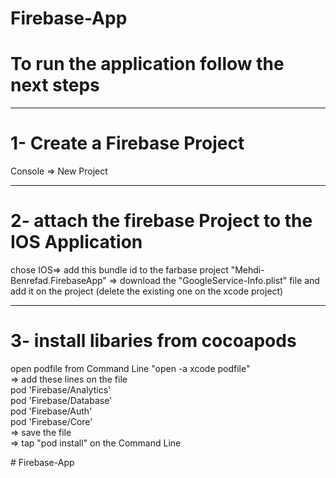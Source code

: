 # Firebase-App

# To run the application follow the next steps

<hr>

# 1- Create a Firebase Project
  
  <p> Console => New Project  <p>
  
 <hr>
 
# 2- attach the firebase Project to the IOS Application
  <p> chose IOS=> add this bundle id to the farbase project "Mehdi-Benrefad.FirebaseApp" => download the "GoogleService-Info.plist" file and add it on the project (delete the existing one on the xcode project) </p>
  
  <hr>
  
# 3- install libaries from cocoapods
  <p> open podfile from Command Line "open -a xcode podfile"<br>
  => add these lines on the file<br>
pod 'Firebase/Analytics'<br>
pod 'Firebase/Database'<br>
pod 'Firebase/Auth'<br>
pod 'Firebase/Core'<br>
  => save the file<br>
  => tap "pod install" on the Command Line
</p>
# Firebase-App
